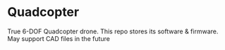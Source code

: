 # Quadcopter
True 6-DOF Quadcopter drone. This repo stores its software &amp; firmware. May support CAD files in the future
